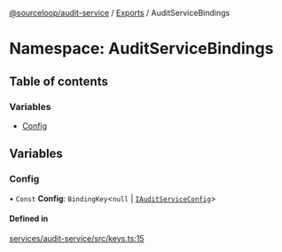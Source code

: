 [@sourceloop/audit-service](../README.md) / [Exports](../modules.md) / AuditServiceBindings

# Namespace: AuditServiceBindings

## Table of contents

### Variables

- [Config](AuditServiceBindings.md#config)

## Variables

### Config

• `Const` **Config**: `BindingKey`<``null`` \| [`IAuditServiceConfig`](../interfaces/IAuditServiceConfig.md)\>

#### Defined in

[services/audit-service/src/keys.ts:15](https://github.com/sourcefuse/loopback4-microservice-catalog/blob/00e854d46/services/audit-service/src/keys.ts#L15)
